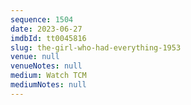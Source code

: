 ```yaml
---
sequence: 1504
date: 2023-06-27
imdbId: tt0045816
slug: the-girl-who-had-everything-1953
venue: null
venueNotes: null
medium: Watch TCM
mediumNotes: null
---
```

